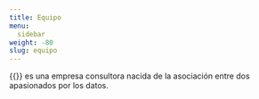 ```yaml
---
title: Equipo
menu:
  sidebar
weight: -80
slug: equipo
---
```


{{<marca>}} es una empresa consultora nacida de la asociación entre dos
apasionados por los datos.
